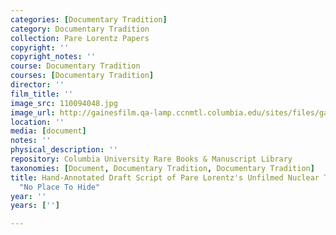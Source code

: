 ```yaml
---
categories: [Documentary Tradition]
category: Documentary Tradition
collection: Pare Lorentz Papers
copyright: ''
copyright_notes: ''
course: Documentary Tradition
courses: [Documentary Tradition]
director: ''
film_title: ''
image_src: 110094048.jpg
image_url: http://gainesfilm.qa-lamp.ccnmtl.columbia.edu/sites/files/gainesfilm/images/110094048.jpg
location: ''
media: [document]
notes: ''
physical_description: ''
repository: Columbia University Rare Books & Manuscript Library
taxonomies: [Document, Documentary Tradition, Documentary Tradition]
title: Hand-Annotated Draft Script of Pare Lorentz's Unfilmed Nuclear Threat Documentary
  "No Place To Hide"
year: ''
years: ['']

---
```

